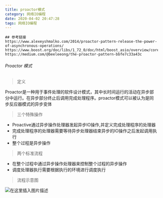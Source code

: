 ```yaml
---
title: proactor模式
category: 网络IO编程
date: 2020-04-02 20:47:28
tags: 网络IO编程
---
```


<!-- more -->
```text
## 参考链接
https://www.alexeyshmalko.com/2014/proactor-pattern-release-the-power-of-asynchronous-operations/
https://www.boost.org/doc/libs/1_72_0/doc/html/boost_asio/overview/core/async.html
https://medium.com/@beeleeong/the-proactor-pattern-bbfe7c33a43c
```

###### Proactor 模式
> 定义

Proactor是一种用于事件处理的软件设计模式，其中长时间运行的活动在异步部分中运行。在异步部分终止后调用完成处理程序。proactor模式可以被认为是同步反应器模式的异步变体

> 三个特殊操作

- Proactive通过异步操作处理器发起异步IO操作,并定义完成处理程序的处理器
- 完成处理程序的处理器需要等待异步处理器结束异步的IO操作之后发起调用执行
- 整个过程是异步操作

> 两个标准流程

- 在整个过程中通过异步操作处理器来控制整个过程的异步操作
- 调度处理器执行需要根据执行的环境进行调度执行

> 流程示意图

![在这里插入图片描述](https://img-blog.csdnimg.cn/20200322155750624.jpg?x-oss-process=image/watermark,type_ZmFuZ3poZW5naGVpdGk,shadow_10,text_aHR0cHM6Ly9ibG9nLmNzZG4ubmV0L3dpbmRfNjAy,size_16,color_FFFFFF,t_70)
